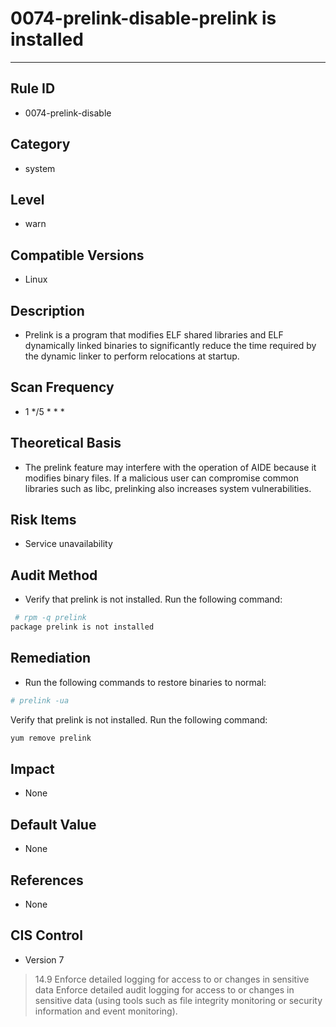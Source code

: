 # 0074-prelink-disable-prelink is installed
---

## Rule ID

- 0074-prelink-disable


## Category

- system


## Level

- warn


## Compatible Versions


- Linux




## Description


- Prelink is a program that modifies ELF shared libraries and ELF dynamically linked binaries to significantly reduce the time required by the dynamic linker to perform relocations at startup.



## Scan Frequency
- 1 */5 * * *

## Theoretical Basis


- The prelink feature may interfere with the operation of AIDE because it modifies binary files. If a malicious user can compromise common libraries such as libc, prelinking also increases system vulnerabilities.



## Risk Items


- Service unavailability



## Audit Method
- Verify that prelink is not installed. Run the following command:

```bash
 # rpm -q prelink
package prelink is not installed
```




## Remediation
- Run the following commands to restore binaries to normal:

``` bash
# prelink -ua
```
Verify that prelink is not installed. Run the following command:
``` bash
yum remove prelink
```



## Impact


- None




## Default Value


- None




## References


- None



## CIS Control


- Version 7
>   14.9 Enforce detailed logging for access to or changes in sensitive data
   Enforce detailed audit logging for access to or changes in sensitive data (using tools such as file integrity monitoring or security information and event monitoring).